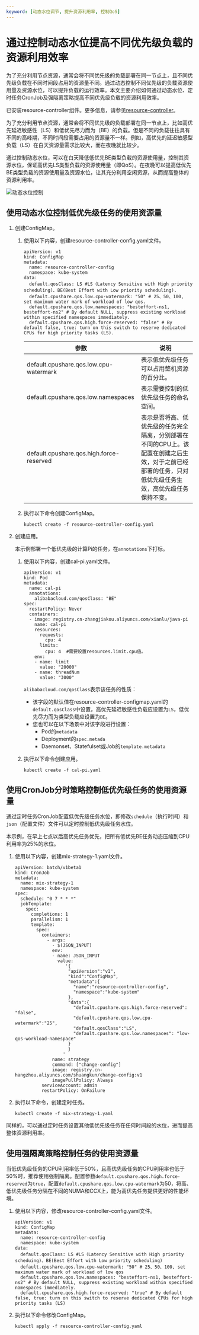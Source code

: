 ```yaml
---
keyword: [动态水位调节, 提升资源利用率, 控制QoS]
---
```


# 通过控制动态水位提高不同优先级负载的资源利用效率

为了充分利用节点资源，通常会将不同优先级的负载部署在同一节点上，且不同优先级负载在不同时间段占用的资源量不同。通过动态控制不同优先级的负载资源使用量及资源水位，可以提升负载的运行效率。本文主要介绍如何通过动态水位、定时任务CronJob及强隔离策略提高不同优先级负载的资源利用效率。

已安装resource-controller组件。更多信息，请参见[resource-controller](/cn.zh-CN/产品发布记录/组件介绍与变更记录/其他/resource-controller.md)。

为了充分利用节点资源，通常会将不同优先级的负载部署在同一节点上，比如高优先延迟敏感性（LS）和低优先尽力而为（BE）的负载。但是不同的负载往往具有不同的高峰期，不同时间段需要占用的资源量不一样。例如，高优先的延迟敏感型负载（LS）在白天资源量需求比较大，而在夜晚就比较少。

通过控制动态水位，可以在白天降低低优先BE类型负载的资源使用量，控制其资源水位，保证高优先LS类型负载的资源使用量（即QoS）。在夜晚可以提高低优先BE类型负载的资源使用量及资源水位，让其充分利用空闲资源，从而提高整体的资源利用率。

![动态水位控制](https://static-aliyun-doc.oss-accelerate.aliyuncs.com/assets/img/zh-CN/9410405261/p290429.png)

## 使用动态水位控制低优先级任务的使用资源量

1.  创建ConfigMap。

    1.  使用以下内容，创建resource-controller-config.yaml文件。

        ```
        apiVersion: v1
        kind: ConfigMap
        metadata:
          name: resource-controller-config
          namespace: kube-system
        data:
          default.qosClass: LS #LS（Latency Sensitive with High priority scheduling)、BE(Best Effort with Low priority scheduling).
          default.cpushare.qos.low.cpu-watermark: "50" # 25、50、100, set maximum water mark of workload of low qos.
          default.cpushare.qos.low.namespaces: "besteffort-ns1, besteffort-ns2" # By default NULL, suppress existing workload within specified namespaces immediately.
          default.cpushare.qos.high.force-reserved: "false" # By default false, true: turn on this switch to reserve dedicated CPUs for high priority tasks (LS).
        ```

        |参数|说明|
        |--|--|
        |default.cpushare.qos.low.cpu-watermark|表示低优先级任务可以占用整机资源的百分比。|
        |default.cpushare.qos.low.namespaces|表示需要控制的低优先级任务的命名空间。|
        |default.cpushare.qos.high.force-reserved|表示是否将高、低优先级的任务完全隔离，分别部署在不同的CPU上。该配置在创建之后生效，对于之前已经部署的任务，只对低优先级任务生效，高优先级任务保持不变。 |

    2.  执行以下命令创建ConfigMap。

        ```
        kubectl create -f resource-controller-config.yaml
        ```

2.  创建应用。

    本示例部署一个低优先级的计算Pi的任务，在`annotations`下打标。

    1.  使用以下内容，创建cal-pi.yaml文件。

        ```
        apiVersion: v1
        kind: Pod
        metadata:
          name: cal-pi
          annotations: 
            alibabacloud.com/qosClass: "BE" 
        spec:
          restartPolicy: Never
          containers:
          - image: registry.cn-zhangjiakou.aliyuncs.com/xianlu/java-pi
            name: cal-pi
            resources:
              requests:
                cpu: 4
              limits:
                cpu: 4  #需要设置resources.limit.cpu值。
            env:
            - name: limit
              value: "20000"
            - name: threadNum
              value: "3000"
        ```

        `alibabacloud.com/qosClass`表示该任务的性质：

        -   该字段的默认值在resource-controller-configmap.yaml的`default.qosClass`中设置，高优先延迟敏感性负载应设置为`LS`，低优先尽力而为类型负载应设置为`BE`。
        -   您也可以在以下场景中对该字段进行设置：
            -   Pod的`metadata`
            -   Deployment的`spec.metada`
            -   Daemonset、Statefulset或Job的`template.metadata`
    2.  执行以下命令创建应用。

        ```
        kubectl create -f cal-pi.yaml
        ```


## 使用CronJob分时策略控制低优先级任务的使用资源量

通过定时任务CronJob配置低优先级任务水位，即修改`schedule`（执行时间）和 `json`（配置文件）文件可以定时控制低优先级任务水位。

本示例，在早上七点以后高优先任务优先，把所有低优先BE任务动态压缩到CPU利用率为25%的水位。

1.  使用以下内容，创建mix-strategy-1.yaml文件。

    ```
    apiVersion: batch/v1beta1
    kind: CronJob
    metadata:
      name: mix-strategy-1
      namespace: kube-system
    spec:
      schedule: "0 7 * * *"
      jobTemplate:
        spec:
          completions: 1
          parallelism: 1
          template:
            spec:
              containers:
                - args:
                  - $(JSON_INPUT)
                  env:
                  - name: JSON_INPUT
                    value:
                       '{
                        "apiVersion":"v1",
                        "kind":"ConfigMap",
                        "metadata":{
                          "name":"resource-controller-config",
                          "namespace":"kube-system"
                        },
                        "data":{
                          "default.cpushare.qos.high.force-reserved": "false",
                          "default.cpushare.qos.low.cpu-watermark":"25",
                          "default.qosClass":"LS",
                          "default.cpushare.qos.low.namespaces": "low-qos-workload-namespace"
                        }
                        }
                      '
                  name: strategy
                  command: ["change-config"]
                  image: registry.cn-hangzhou.aliyuncs.com/shuangkun/change-config:v1
                  imagePullPolicy: Always
              serviceAccount: admin
              restartPolicy: OnFailure
    ```

2.  执行以下命令，创建定时任务。

    ```
    kubectl create -f mix-strategy-1.yaml
    ```


同样的，可以通过定时任务设置其他低优先级任务在任何时间段的水位，进而提高整体资源利用率。

## 使用强隔离策略控制任务的使用资源量

当低优先级任务的CPU利用率低于50%，且高优先级任务的CPU利用率也低于50%时，推荐使用强制隔离。配置参数`default.cpushare.qos.high.force-reserved`为`true`，配置`default.cpushare.qos.low.cpu-watermark`为50，将高、低优先级任务分隔在不同的NUMA和CCX上，能为高优先任务提供更好的性能环境。

1.  使用以下内容，修改resource-controller-config.yaml文件。

    ```
    apiVersion: v1
    kind: ConfigMap
    metadata:
      name: resource-controller-config
      namespace: kube-system
    data:
      default.qosClass: LS #LS（Latency Sensitive with High priority scheduing)、BE(Best Effort with Low priority scheduling)
      default.cpushare.qos.low.cpu-watermark: "50" # 25、50、100, set maximum water mark of workload of low qos
      default.cpushare.qos.low.namespaces: "besteffort-ns1, besteffort-ns2" # By default NULL, suppress existing workload within specified namespaces immediately.
      default.cpushare.qos.high.force-reserved: "true" # By default false, true: turn on this switch to reserve dedicated CPUs for high priority tasks (LS)
    ```

2.  执行以下命令修改ConfigMap。

    ```
    kubectl apply -f resource-controller-config.yaml
    ```


